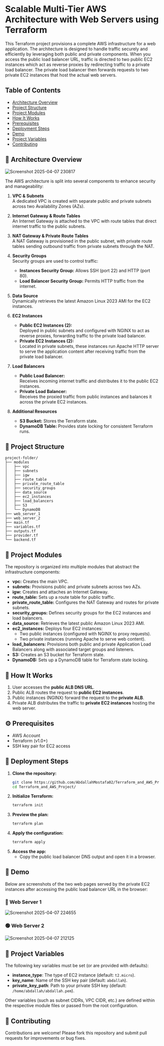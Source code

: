 # Scalable Multi-Tier AWS Architecture with Web Servers using Terraform

This Terraform project provisions a complete AWS infrastructure for a web application. The architecture is designed to handle traffic securely and efficiently by leveraging both public and private components. When you access the public load balancer URL, traffic is directed to two public EC2 instances which act as reverse proxies by redirecting traffic to a private load balancer. The private load balancer then forwards requests to two private EC2 instances that host the actual web servers.

## Table of Contents
- [Architecture Overview](#architecture-overview)
- [Project Structure](#Project-Structure)
- [Project Modules](#Project-Modules)
- [How It Works](#How-It-Works)
- [Prerequisites](#Prerequisites)
- [Deployment Steps](#Deployment-Steps)
- [Demo](#Demo)
- [Project Variables](#Project-Variables)
- [Contributing](#Contributing)

## 🧭 Architecture Overview

![Screenshot 2025-04-07 230817](https://github.com/user-attachments/assets/aca5b48e-4a56-44f8-ae8c-b0a713b1e834)

The AWS architecture is split into several components to enhance security and manageability:

1. **VPC & Subnets**  
   A dedicated VPC is created with separate public and private subnets across two Availability Zones (AZs).

2. **Internet Gateway & Route Tables**  
   An Internet Gateway is attached to the VPC with route tables that direct internet traffic to the public subnets.

3. **NAT Gateway & Private Route Tables**  
   A NAT Gateway is provisioned in the public subnet, with private route tables sending outbound traffic from private subnets through the NAT.

4. **Security Groups**  
   Security groups are used to control traffic:
   - **Instances Security Group:** Allows SSH (port 22) and HTTP (port 80).
   - **Load Balancer Security Group:** Permits HTTP traffic from the internet.

5. **Data Source**  
   Dynamically retrieves the latest Amazon Linux 2023 AMI for the EC2 instances.

6. **EC2 Instances**  
   - **Public EC2 Instances (2):**  
     Deployed in public subnets and configured with NGINX to act as reverse proxies, forwarding traffic to the private load balancer.
   - **Private EC2 Instances (2):**  
     Located in private subnets, these instances run Apache HTTP server to serve the application content after receiving traffic from the private load balancer.

7. **Load Balancers**  
   - **Public Load Balancer:**  
     Receives incoming internet traffic and distributes it to the public EC2 instances.
   - **Private Load Balancer:**  
     Receives the proxied traffic from public instances and balances it across the private EC2 instances.

8. **Additional Resources**  
   - **S3 Bucket:** Stores the Terraform state.
   - **DynamoDB Table:** Provides state locking for consistent Terraform runs.

## 📁 Project Structure
```
project-folder/
├── modules
│   ├── vpc
│   ├── subnets
│   ├── igw
│   ├── route_table
│   ├── private_route_table
│   ├── security_groups
│   ├── data_source
│   ├── ec2_instances
│   ├── load_balancers
│   ├── S3
│   └── DynamoDB
├── web_server_1
├── web_server_2
├── main.tf
├── variables.tf
├── outputs.tf
├── provider.tf
└── backend.tf
```

## 🧱 Project Modules

The repository is organized into multiple modules that abstract the infrastructure components:

- **vpc:** Creates the main VPC.
- **subnets:** Provisions public and private subnets across two AZs.
- **igw:** Creates and attaches an Internet Gateway.
- **route_table:** Sets up a route table for public traffic.
- **private_route_table:** Configures the NAT Gateway and routes for private subnets.
- **security_groups:** Defines security groups for the EC2 instances and load balancers.
- **data_source:** Retrieves the latest public Amazon Linux 2023 AMI.
- **ec2_instances:** Deploys four EC2 instances:
  - Two public instances (configured with NGINX to proxy requests).
  - Two private instances (running Apache to serve web content).
- **load_balancers:** Provisions both public and private Application Load Balancers along with associated target groups and listeners.
- **S3:** Creates an S3 bucket for Terraform state.
- **DynamoDB:** Sets up a DynamoDB table for Terraform state locking.

## 🔁 How It Works

1. User accesses the **public ALB DNS URL**.
2. Public ALB routes the request to **public EC2 instances**.
3. Public instances (NGINX) forward the request to the **private ALB**.
4. Private ALB distributes the traffic to **private EC2 instances** hosting the web server.

## ⚙️ Prerequisites

- AWS Account
- Terraform (v1.0+)
- SSH key pair for EC2 access

## 🚀 Deployment Steps

1. **Clone the repository:**
   ```bash
   git clone https://github.com/AbdallahMostafa02/Terraform_and_AWS_Project.git
   cd Terraform_and_AWS_Project/

2. **Initialize Terraform:**
   ```bash
   terraform init

3. **Preview the plan:**
   ```bash
   terraform plan

4. **Apply the configuration:**
   ```bash
   terraform apply

5. **Access the app:**
   - Copy the public load balancer DNS output and open it in a browser.

## 📸 Demo

Below are screenshots of the two web pages served by the private EC2 instances after accessing the public load balancer URL in the browser:

### 🔵 Web Server 1

![Screenshot 2025-04-07 224655](https://github.com/user-attachments/assets/9993839e-1475-4fda-ac20-ca8fe7bbd79e)


### 🟢 Web Server 2

![Screenshot 2025-04-07 212125](https://github.com/user-attachments/assets/3c9edcff-9c9b-4028-bfdd-0747bf9298cd)

  
## 🔑 Project Variables

The following key variables must be set (or are provided with defaults):

- **instance_type**: The type of EC2 instance (default: `t2.micro`).
- **key_name**: Name of the SSH key pair (default: `abdallah`).
- **private_key_path**: Path to your private SSH key (default: `/home/abdallah/abdallah.pem`).

Other variables (such as subnet CIDRs, VPC CIDR, etc.) are defined within the respective module files or passed from the root configuration.

## 🤝 Contributing

Contributions are welcome! Please fork this repository and submit pull requests for improvements or bug fixes.






